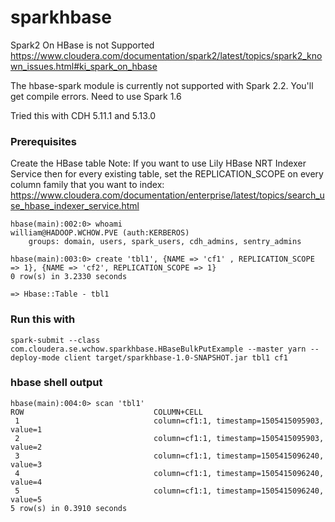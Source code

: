 # sparkhbase

Spark2 On HBase is not Supported
https://www.cloudera.com/documentation/spark2/latest/topics/spark2_known_issues.html#ki_spark_on_hbase

The hbase-spark module is currently not supported with Spark 2.2. You'll get compile errors.
Need to use Spark 1.6

Tried this with CDH 5.11.1 and 5.13.0

### Prerequisites

Create the HBase table
Note: If you want to use Lily HBase NRT Indexer Service then for every existing table, set the REPLICATION_SCOPE on every column family that you want to index:
https://www.cloudera.com/documentation/enterprise/latest/topics/search_use_hbase_indexer_service.html

```
hbase(main):002:0> whoami
william@HADOOP.WCHOW.PVE (auth:KERBEROS)
    groups: domain, users, spark_users, cdh_admins, sentry_admins

hbase(main):003:0> create 'tbl1', {NAME => 'cf1' , REPLICATION_SCOPE => 1}, {NAME => 'cf2', REPLICATION_SCOPE => 1}
0 row(s) in 3.2330 seconds

=> Hbase::Table - tbl1
```

### Run this with
```
spark-submit --class com.cloudera.se.wchow.sparkhbase.HBaseBulkPutExample --master yarn --deploy-mode client target/sparkhbase-1.0-SNAPSHOT.jar tbl1 cf1
```

### hbase shell output
```
hbase(main):004:0> scan 'tbl1'
ROW                             COLUMN+CELL
 1                              column=cf1:1, timestamp=1505415095903, value=1
 2                              column=cf1:1, timestamp=1505415095903, value=2
 3                              column=cf1:1, timestamp=1505415096240, value=3
 4                              column=cf1:1, timestamp=1505415096240, value=4
 5                              column=cf1:1, timestamp=1505415096240, value=5
5 row(s) in 0.3910 seconds
```

